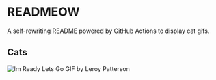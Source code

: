 # READMEOW

A self-rewriting README powered by GitHub Actions to display cat gifs.

## Cats

![Im Ready Lets Go GIF by Leroy Patterson](https://media2.giphy.com/media/CjmvTCZf2U3p09Cn0h/200.gif?cid=9acd02dawt4d54es4wkc23t93kd3ymw0bfai465law54js3n&ep=v1_gifs_search&rid=200.gif&ct=g)
